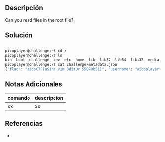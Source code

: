## Descripción
Can you read files in the root file?

## Solución

```bash

picoplayer@challenge:~$ cd /
picoplayer@challenge:/$ ls
bin  boot  challenge  dev  etc  home  lib  lib32  lib64  libx32  media  mnt  opt  proc  root  run  sbin  srv  sys  tmp  usr  var
picoplayer@challenge:/$ cat challenge/metadata.json 
{"flag": "picoCTF{uS1ng_v1m_3dit0r_55878b51}", "username": "picoplayer", "password": "pEN9KN1qYm"}

```

## Notas Adicionales
|comando|descripcion|
|---|---|
|xx|xx|

## Referencias
- []()

